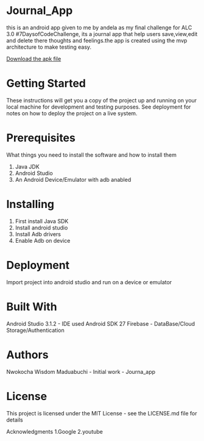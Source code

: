 # Journal_App
this is an android app given to me by andela as my final challenge for ALC 3.0 #7DaysofCodeChallenge,
its a journal app that help users save,view,edit and delete there thoughts and feelings.the app is created using the mvp architecture to make testing easy.

[Download the apk file](https://drive.google.com/open?id=1-JJHEow33FLEO3uj4ivpcRvs6r7h3L8i)
 
# Getting Started
These instructions will get you a copy of the project up and running on your local machine for development and testing purposes. See deployment for notes on how to deploy the project on a live system.

# Prerequisites
What things you need to install the software and how to install them

1. Java JDK
2. Android Studio
3. An Android Device/Emulator with adb anabled
# Installing
1. First install Java SDK
2. Install android studio 
3. Install Adb drivers
4. Enable Adb on device
# Deployment
Import project into android studio and run on a device or emulator

# Built With
Android Studio  3.1.2 - IDE used
Android SDK 27
Firebase - DataBase/Cloud Storage/Authentication
# Authors
Nwokocha Wisdom Maduabuchi - Initial work - Journa_app
# License
This project is licensed under the MIT License - see the LICENSE.md file for details

Acknowledgments
1.Google
2.youtube
